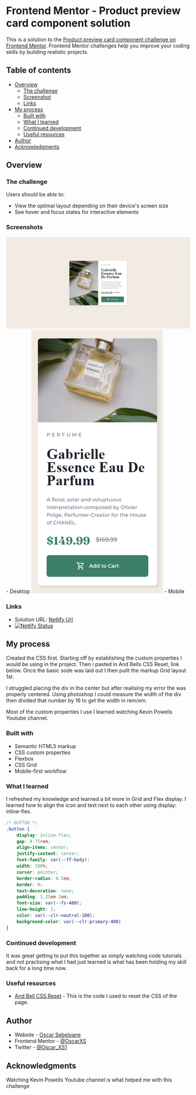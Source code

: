 # Frontend Mentor - Product preview card component solution

This is a solution to the [Product preview card component challenge on Frontend Mentor](https://www.frontendmentor.io/challenges/product-preview-card-component-GO7UmttRfa). Frontend Mentor challenges help you improve your coding skills by building realistic projects. 

## Table of contents

- [Overview](#overview)
  - [The challenge](#the-challenge)
  - [Screenshot](#screenshot)
  - [Links](#links)
- [My process](#my-process)
  - [Built with](#built-with)
  - [What I learned](#what-i-learned)
  - [Continued development](#continued-development)
  - [Useful resources](#useful-resources)
- [Author](#author)
- [Acknowledgments](#acknowledgments)

## Overview

### The challenge

Users should be able to:

- View the optimal layout depending on their device's screen size
- See hover and focus states for interactive elements

### Screenshots

![](./screenshot-desktop.png) - Desktop
![](./screenshot-mobile.png) - Mobile

### Links

- Solution URL: [Netlify Url](https://product-preview-challenge-sox.netlify.app/)
- [![Netlify Status](https://api.netlify.com/api/v1/badges/1ffbf220-d985-4ee0-9034-4dc0c0c77c88/deploy-status)](https://app.netlify.com/sites/product-preview-challenge-sox/deploys)

## My process

Created the CSS first. Starting off by establishing the custom properties I would be using in the project. 
Then i pasted in And Bells CSS Reset, link below. Once the basic sode was laid out I then puilt the markup Grid layout 1st. 

I struggled placing the div in the center but after realising my error the was properly centered. 
Using photoshop I could measure the width of the div then divided that number by 16 to get the width in rem/em.

Most of the custom properties I use I learned watching Kevin Powells Youtube channel.


### Built with

- Semantic HTML5 markup
- CSS custom properties
- Flexbox
- CSS Grid
- Mobile-first workflow

### What I learned

I refreshed my knowledge and learned a bit more in Grid and Flex display. I learned how to align the icon and text next to each other using display: inline-flex.
```css
/* BUTTON */
.button {
    display: inline-flex;
    gap: 0.75rem;
    align-items: center;
    justify-content: center;
    font-family: var(--ff-body);
    width: 100%;
    cursor: pointer;
    border-radius: 0.5em;
    border: 0;
    text-decoration: none;
    padding: 1.25em 2em;
    font-size: var(--fs-400);
    line-height: 1;
    color: var(--clr-neutral-100);
    background-color: var(--clr-primary-400)
}
```

### Continued development

It was great getting to put this together as simply watching code tutorials and not practising what I had just learned is what has been holding my skill back for a long time now.

### Useful resources

- [And Bell CSS Reset](https://piccalil.li/blog/a-modern-css-reset/) - This is the code I used to reset the CSS of the page.

## Author

- Website - [Oscar Sebeloane](https://www.your-site.com)
- Frontend Mentor - [@OscarXS](https://www.frontendmentor.io/profile/OscarXS)
- Twitter - [@Oscar_XS1](https://www.twitter.com/oscar_xs1)

## Acknowledgments

Watching Kevin Powells Youtube channel is what helped me with this challenge
